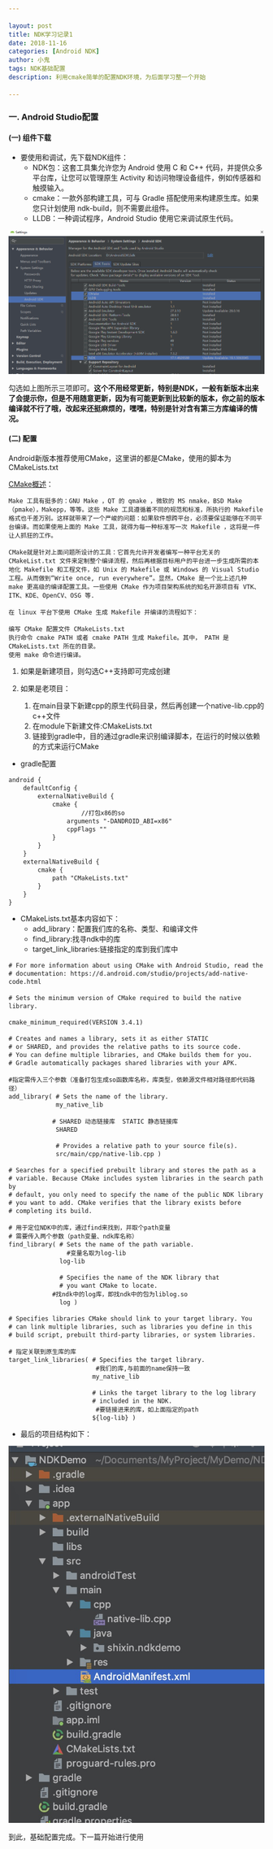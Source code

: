 ```yaml
---

layout: post
title: NDK学习记录1
date: 2018-11-16
categories: [Android NDK]
author: 小鬼
tags: NDK基础配置
description: 利用cmake简单的配置NDK环境，为后面学习整一个开始

---
```


### 一. Android Studio配置

#### (一) 组件下载

* 要使用和调试，先下载NDK组件：
    * NDK包：这套工具集允许您为 Android 使用 C 和 C++ 代码，并提供众多平台库，让您可以管理原生 Activity 和访问物理设备组件，例如传感器和触摸输入。
    * cmake：一款外部构建工具，可与 Gradle 搭配使用来构建原生库。如果您只计划使用 ndk-build，则不需要此组件。
    * LLDB：一种调试程序，Android Studio 使用它来调试原生代码。


![](https://github.com/nxSin/BlogPic/blob/master/Android/ndk/AndroidSDK%E9%85%8D%E7%BD%AE%E5%9B%BE.png?raw=true)

勾选如上图所示三项即可。**这个不用经常更新，特别是NDK，一般有新版本出来了会提示你，但是不用随意更新，因为有可能更新到比较新的版本，你之前的版本编译就不行了哦，改起来还挺麻烦的，嘿嘿，特别是针对含有第三方库编译的情况。**

#### (二) 配置

Android新版本推荐使用CMake，这里讲的都是CMake，使用的脚本为CMakeLists.txt

[CMake概述](http://www.hahack.com/codes/cmake/)：

```
Make 工具有挺多的：GNU Make ，QT 的 qmake ，微软的 MS nmake，BSD Make（pmake），Makepp，等等。这些 Make 工具遵循着不同的规范和标准，所执行的 Makefile 格式也千差万别。这样就带来了一个严峻的问题：如果软件想跨平台，必须要保证能够在不同平台编译。而如果使用上面的 Make 工具，就得为每一种标准写一次 Makefile ，这将是一件让人抓狂的工作。

CMake就是针对上面问题所设计的工具：它首先允许开发者编写一种平台无关的 CMakeList.txt 文件来定制整个编译流程，然后再根据目标用户的平台进一步生成所需的本地化 Makefile 和工程文件，如 Unix 的 Makefile 或 Windows 的 Visual Studio 工程。从而做到“Write once, run everywhere”。显然，CMake 是一个比上述几种 make 更高级的编译配置工具。一些使用 CMake 作为项目架构系统的知名开源项目有 VTK、ITK、KDE、OpenCV、OSG 等.

在 linux 平台下使用 CMake 生成 Makefile 并编译的流程如下：

编写 CMake 配置文件 CMakeLists.txt
执行命令 cmake PATH 或者 cmake PATH 生成 Makefile。其中， PATH 是 CMakeLists.txt 所在的目录。
使用 make 命令进行编译。
```


1. 如果是新建项目，则勾选C++支持即可完成创建

2. 如果是老项目：
    1. 在main目录下新建cpp的原生代码目录，然后再创建一个native-lib.cpp的c++文件
    2. 在module下新建文件:CMakeLists.txt
    3. 链接到gradle中，目的通过gradle来识别编译脚本，在运行的时候以依赖的方式来运行CMake

* gradle配置

```
android {
    defaultConfig {
        externalNativeBuild {
            cmake {
            		//打包x86的so
                arguments "-DANDROID_ABI=x86"
                cppFlags ""
            }
        }
    }
    externalNativeBuild {
        cmake {
            path "CMakeLists.txt"
        }
    }
}
```

* CMakeLists.txt基本内容如下：
    * add_library：配置我们库的名称、类型、和编译文件
    * find_library:找寻ndk中的库
    * target_link_libraries:链接指定的库到我们库中

```
# For more information about using CMake with Android Studio, read the
# documentation: https://d.android.com/studio/projects/add-native-code.html

# Sets the minimum version of CMake required to build the native library.

cmake_minimum_required(VERSION 3.4.1)

# Creates and names a library, sets it as either STATIC
# or SHARED, and provides the relative paths to its source code.
# You can define multiple libraries, and CMake builds them for you.
# Gradle automatically packages shared libraries with your APK.

#指定需传入三个参数（准备打包生成so函数库名称，库类型，依赖源文件相对路径即代码路径）
add_library( # Sets the name of the library.
             my_native_lib

            # SHARED 动态链接库  STATIC 静态链接库
             SHARED

             # Provides a relative path to your source file(s).
             src/main/cpp/native-lib.cpp )

# Searches for a specified prebuilt library and stores the path as a
# variable. Because CMake includes system libraries in the search path by
# default, you only need to specify the name of the public NDK library
# you want to add. CMake verifies that the library exists before
# completing its build.

# 用于定位NDK中的库，通过find来找到，并取个path变量
# 需要传入两个参数（path变量、ndk库名称）
find_library( # Sets the name of the path variable.
                #变量名取为log-lib
              log-lib

              # Specifies the name of the NDK library that
              # you want CMake to locate.
            #找ndk中的log库，即找ndk中的包为liblog.so
              log )

# Specifies libraries CMake should link to your target library. You
# can link multiple libraries, such as libraries you define in this
# build script, prebuilt third-party libraries, or system libraries.

# 指定关联到原生库的库
target_link_libraries( # Specifies the target library.
                        #我们的库,与前面的name保持一致
                       my_native_lib

                       # Links the target library to the log library
                       # included in the NDK.
                        #要链接进来的库，如上面指定的path
                       ${log-lib} )
```

* 最后的项目结构如下：

![](https://github.com/nxSin/BlogPic/blob/master/Android/ndk/%E9%A1%B9%E7%9B%AE%E7%BB%93%E6%9E%84.png?raw=true)

到此，基础配置完成。下一篇开始进行使用